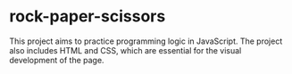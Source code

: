 # rock-paper-scissors
This project aims to practice programming logic in JavaScript. The project also includes HTML and CSS, which are essential for the visual development of the page.
